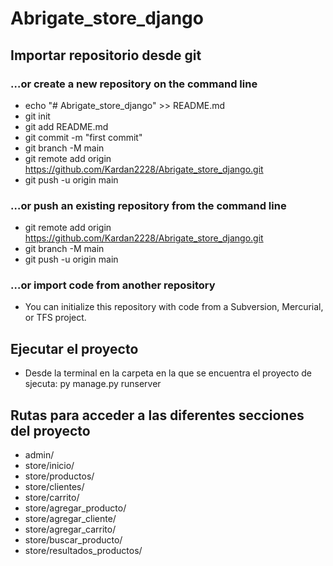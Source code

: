 # Abrigate_store_django

## Importar repositorio desde git  

### …or create a new repository on the command line  

- echo "# Abrigate_store_django" >> README.md  
- git init  
- git add README.md  
- git commit -m "first commit"  
- git branch -M main  
- git remote add origin https://github.com/Kardan2228/Abrigate_store_django.git  
- git push -u origin main  

### …or push an existing repository from the command line  

- git remote add origin https://github.com/Kardan2228/Abrigate_store_django.git  
- git branch -M main  
- git push -u origin main  

### …or import code from another repository  

- You can initialize this repository with code from a Subversion, Mercurial, or TFS project.

## Ejecutar el proyecto

- Desde la terminal en la carpeta en la que se encuentra el proyecto de sjecuta: py manage.py runserver 

## Rutas para acceder a las diferentes secciones del proyecto

- admin/
- store/inicio/
- store/productos/
- store/clientes/
- store/carrito/
- store/agregar_producto/
- store/agregar_cliente/
- store/agregar_carrito/
- store/buscar_producto/
- store/resultados_productos/
